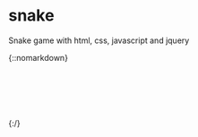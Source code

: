 # snake
Snake game with html, css, javascript and jquery


{::nomarkdown}

<html>
<head>
    <link href="https://rawgit.com/etuzel/snake/master/css/snake.css" rel="stylesheet" type="text/css">
</head>
<body>
    <div style="margin:100px 100px">
        <div id="sn_main"></div>
    </div>
    <script src="https://rawgit.com/etuzel/snake/master/js/jquery-3.2.1.min.js" type="text/javascript"></script>
    <script src="https://rawgit.com/etuzel/snake/master/js/snake.js" type="text/javascript"></script>
</body>
</html>

{:/}
